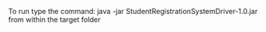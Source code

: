 To run type the command: java -jar StudentRegistrationSystemDriver-1.0.jar from within the target folder
